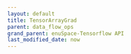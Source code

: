 ```yaml
--- 
layout: default 
title: TensorArrayGrad 
parent: data_flow_ops 
grand_parent: enuSpace-Tensorflow API 
last_modified_date: now 
--- 
```



